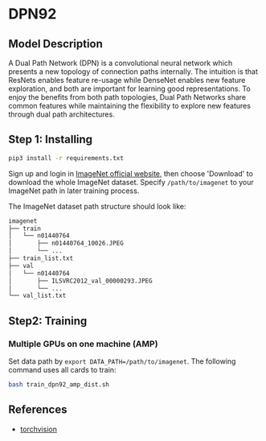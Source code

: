 # DPN92
## Model Description
A Dual Path Network (DPN) is a convolutional neural network which presents a new topology of connection paths internally. The intuition is that ResNets enables feature re-usage while DenseNet enables new feature exploration, and both are important for learning good representations. To enjoy the benefits from both path topologies, Dual Path Networks share common features while maintaining the flexibility to explore new features through dual path architectures.

## Step 1: Installing
```bash
pip3 install -r requirements.txt
```

Sign up and login in [ImageNet official website](https://www.image-net.org/index.php), then choose 'Download' to download the whole ImageNet dataset. Specify `/path/to/imagenet` to your ImageNet path in later training process.

The ImageNet dataset path structure should look like:

```bash
imagenet
├── train
│   └── n01440764
│       ├── n01440764_10026.JPEG
│       └── ...
├── train_list.txt
├── val
│   └── n01440764
│       ├── ILSVRC2012_val_00000293.JPEG
│       └── ...
└── val_list.txt
```

## Step2: Training

### Multiple GPUs on one machine (AMP)
Set data path by `export DATA_PATH=/path/to/imagenet`. The following command uses all cards to train:

```bash
bash train_dpn92_amp_dist.sh
```


## References
- [torchvision](https://github.com/pytorch/vision/tree/main/references/classification)
